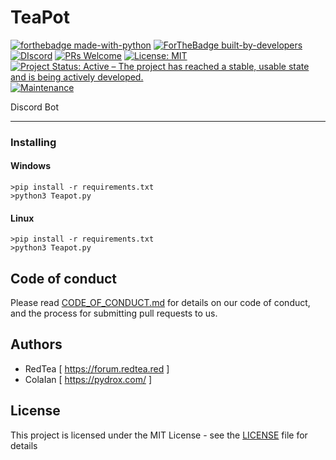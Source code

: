 # TeaPot
[![forthebadge made-with-python](http://ForTheBadge.com/images/badges/made-with-python.svg)](https://www.python.org/)
[![ForTheBadge built-by-developers](http://ForTheBadge.com/images/badges/built-by-developers.svg)](https://github.com/lRedTeal/)
[![DIscord](https://img.shields.io/discord/412580177508565002?label=Discord&style=for-the-badge.svg)](https://discordapp.com/invite/wd2aQ5w)
[![PRs Welcome](https://img.shields.io/badge/PRs-welcome-brightgreen.svg?style=flat-square)](http://makeapullrequest.com)
[![License: MIT](https://img.shields.io/badge/License-MIT-yellow.svg)](https://opensource.org/licenses/MIT)
[![Project Status: Active – The project has reached a stable, usable state and is being actively developed.](https://www.repostatus.org/badges/latest/active.svg)](https://www.repostatus.org/#active)
[![Maintenance](https://img.shields.io/badge/Maintained%3F-yes-green.svg)](https://github.com/lRedTeal/TeaPot)


Discord Bot


----

### Installing

#### Windows 

```
>pip install -r requirements.txt
>python3 Teapot.py
```


#### Linux

```
>pip install -r requirements.txt
>python3 Teapot.py
```


## Code of conduct

Please read [CODE_OF_CONDUCT.md](CODE_OF_CONDUCT.md) for details on our code of conduct, and the process for submitting pull requests to us.

## Authors

* RedTea  [ https://forum.redtea.red ]
* ColaIan [ https://pydrox.com/ ]

## License

This project is licensed under the MIT License - see the [LICENSE](LICENSE) file for details
